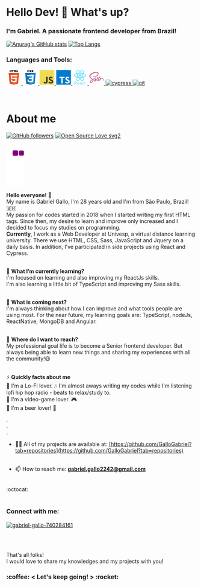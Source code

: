 <h1>Hello Dev! 👋 What's up?</h1>
<h3>I'm Gabriel. A passionate frontend developer from Brazil!</h3>

[![Anurag's GitHub stats](https://github-readme-stats.vercel.app/api?username=GalloGabriel&show_icons=true&theme=dracula)](https://github.com/anuraghazra/github-readme-stats) [![Top Langs](https://github-readme-stats.vercel.app/api/top-langs/?username=GalloGabriel&layout=compact&theme=dracula)](https://github.com/anuraghazra/github-readme-stats)

<h3 align="left">Languages and Tools:</h3>
<p align="left"> 
  <a href="https://www.w3.org/html/" target="_blank"> <img src="https://raw.githubusercontent.com/devicons/devicon/master/icons/html5/html5-original-wordmark.svg" alt="html5" width="40" height="40"/> </a>
  <a href="https://www.w3schools.com/css/" target="_blank"> <img src="https://raw.githubusercontent.com/devicons/devicon/master/icons/css3/css3-original-wordmark.svg" alt="css3" width="40" height="40"/> </a> 
  <a href="https://developer.mozilla.org/en-US/docs/Web/JavaScript" target="_blank"> <img src="https://raw.githubusercontent.com/devicons/devicon/master/icons/javascript/javascript-original.svg" alt="javascript" width="40" height="40"/> </a>
  <a href="https://www.typescriptlang.org/" target="_blank"> <img src="https://raw.githubusercontent.com/devicons/devicon/master/icons/typescript/typescript-plain.svg" alt="typescript" width="40" height="40"/> </a>
  <a href="https://reactjs.org/" target="_blank"> <img src="https://raw.githubusercontent.com/devicons/devicon/master/icons/react/react-original-wordmark.svg" alt="react" width="40" height="40"/> </a> 
  <a href="https://sass-lang.com" target="_blank"> <img src="https://raw.githubusercontent.com/devicons/devicon/master/icons/sass/sass-original.svg" alt="sass" width="40" height="40"/> </a> 
  <a href="https://www.cypress.io" target="_blank"> <img src="https://raw.githubusercontent.com/simple-icons/simple-icons/6e46ec1fc23b60c8fd0d2f2ff46db82e16dbd75f/icons/cypress.svg" alt="cypress" width="40" height="40"/> </a> 
  <a href="https://git-scm.com/" target="_blank"> <img src="https://www.vectorlogo.zone/logos/git-scm/git-scm-icon.svg" alt="git" width="40" height="40"/> </a>   
  </p>

<br /> 

<h1>About me</h1>

[![GitHub followers](https://img.shields.io/github/followers/GalloGabriel?label=Followers&style=social)](https://github.com/Naereen?tab=followers)  [![Open Source Love svg2](https://badges.frapsoft.com/os/v2/open-source.svg?v=103)](https://github.com/ellerbrock/open-source-badges/)   

![Snake animation](https://github.com/GalloGabriel/GalloGabriel/blob/output/github-contribution-grid-snake.gif)

**Hello everyone! 👋** <br/>
My name is Gabriel Gallo, I'm 28 years old and I'm from São Paulo, Brazil! :brazil: <br/>
My passion for codes started in 2018 when I started writing my first HTML tags. Since then, my desire to learn and improve only increased and I decided to focus my studies on programming. <br/>
**Currently**, I work as a Web Developer at Univesp, a virtual distance learning university. There we use HTML, CSS, Sass, JavaScript and Jquery on a daily basis. In addition, I've participated in side projects using React and Cypress.<br/><br/>

🌱 **What I’m currently learning?** <br/>
I'm focused on learning and also improving my ReactJs skills.<br/>
I'm also learning a little bit of TypeScript and improving my Sass skills.<br/><br/>

:dart: **What is coming next?**<br/>
I'm always thinking about how I can improve and what tools people are using most. For the near future, my learning goals are: TypeScript, nodeJs, ReactNative, MongoDB and Angular.<br/><br/>

:rocket: **Where do I want to reach?**<br/>
My professional goal life is to become a Senior frontend developer. But always being able to learn new things and sharing my experiences with all the community!:smiley:<br/><br/>

⚡ **Quickly facts about me**<br/>
:small_blue_diamond: I'm a Lo-Fi lover. :notes: I'm almost aways writing my codes while I'm listening lofi hip hop radio - beats to relax/study to.<br/>
:small_blue_diamond: I'm a video-game lover. :video_game:<br/>
:small_blue_diamond: I'm a beer lover! :beers: <br/>

.<br/>
.<br/>
.<br/>


- 👨‍💻 All of my projects are available at: [https://github.com/GalloGabriel?tab=repositories](https://github.com/GalloGabriel?tab=repositories)<br/><br/>

- 📫 How to reach me: **gabriel.gallo2242@gmail.com**<br/><br/>

 :octocat:<br/><br/>

<h3 align="left">Connect with me:</h3>
<p align="left">
<a href="https://linkedin.com/in/gabriel-gallo-740284161" target="blank"><img align="center" src="https://raw.githubusercontent.com/rahuldkjain/github-profile-readme-generator/master/src/images/icons/Social/linked-in-alt.svg" alt="gabriel-gallo-740284161" height="30" width="40" /></a>
</p><br/><br/>

That's all folks!<br/>
I would love to share my knowledges and my projects with you!<br/>
<h3 align="left"> :coffee: &lt; Let's keep going! &gt;  :rocket: </h3>

